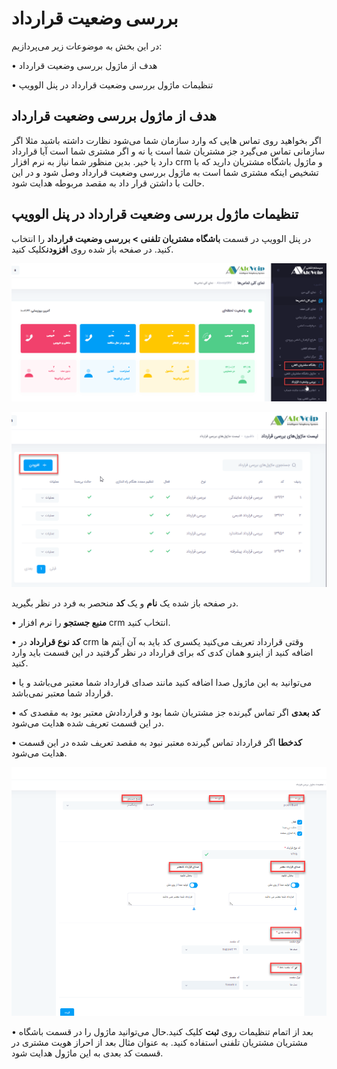 #  بررسی وضعیت قرارداد

در این بخش به موضوعات زیر می‌پردازیم:

•	هدف از ماژول بررسی وضعیت قرارداد

•	تنظیمات ماژول بررسی وضعیت قرارداد در پنل الوویپ

## هدف از ماژول بررسی وضعیت قرارداد

اگر بخواهید روی تماس هایی که وارد سازمان شما می‌شود نظارت داشته باشید مثلا  اگر سازمانی تماس می‌گیرد جز مشتریان شما است یا نه و اگر مشتری شما است آیا قرارداد دارد یا خیر. بدین منظور شما نیاز به نرم افزار crm و ماژول باشگاه مشتریان دارید که با تشخیص اینکه مشتری شما است به ماژول بررسی وضعیت قرارداد وصل شود و در این حالت با داشتن قرار داد به مقصد مربوطه هدایت شود.

## تنظیمات ماژول بررسی وضعیت قرارداد در پنل الوویپ

در پنل الوویپ در قسمت **باشگاه مشتریان تلفنی > بررسی وضعیت قرارداد** را انتخاب کنید. در صفحه باز شده روی **افزودن**کلیک کنید.

![باز کردن ماژول بررسی قرار داد ](./Images/route-contract1.png)

![باز کردن ماژول بررسی قرار داد ](./Images/route-contract2.png)



در صفحه باز شده یک **نام** و یک **کد** منحصر به فرد در نظر بگیرید.

•	**منبع جستجو** را نرم افزار crm  انتخاب کنید.

•	**کد نوع قرارداد**
در crm وقتی قرارداد تعریف می‌کنید یکسری کد باید به آن آیتم ها اضافه کنید از اینرو همان کدی که برای قرارداد در نظر گرفتید در این قسمت باید وارد کنید.

•	می‌توانید به این ماژول صدا اضافه کنید مانند صدای قرارداد شما معتبر می‌باشد و یا قرارداد شما معتبر نمی‌باشد.

•	**کد بعدی**
اگر تماس گیرنده جز مشتریان شما بود و قراردادش معتبر بود به مقصدی که در این قسمت تعریف شده هدایت می‌شود.

•	**کدخطا**
اگر قرارداد تماس گیرنده معتبر نبود به مقصد تعریف شده در این قسمت هدایت می‌شود.

![باز کردن ماژول بررسی قرار داد ](./Images/contract1.png)

•	بعد از اتمام تنظیمات روی **ثبت** کلیک کنید.حال می‌توانید ماژول را در قسمت باشگاه مشتریان مشتریان تلفنی استفاده کنید. به عنوان مثال بعد از احراز هویت مشتری در قسمت کد بعدی به این ماژول هدایت شود.